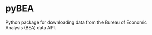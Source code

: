 pyBEA
=====

Python package for downloading data from the Bureau of Economic Analysis (BEA) data API.
